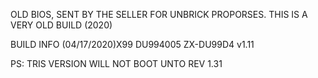 OLD BIOS, SENT BY THE SELLER FOR UNBRICK PROPORSES. 
THIS IS A VERY OLD BUILD (2020)

BUILD INFO 
(04/17/2020)X99 DU994005
ZX-DU99D4 v1.11

PS: TRIS VERSION WILL NOT BOOT UNTO REV 1.31
